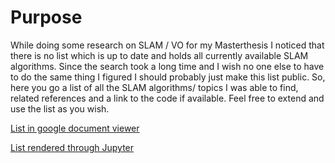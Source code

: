 # Purpose
While doing some research on SLAM / VO for my Masterthesis I noticed that there is no list which is up to date and holds
all currently available SLAM algorithms. Since the search took a long time and I wish no one else to have to do the
same thing I figured I should probably just make this list public. So, here you go a list of all the SLAM algorithms/
topics I was able to find, related references and a link to the code if available. Feel free to extend and use the list
as you wish.


[List in google document viewer](https://docs.google.com/viewer?url=https://raw.githubusercontent.com/kafendt/List-of-SLAM-VO-algorithms/master/SLAM_table.pdf)

[List rendered through Jupyter](http://nbviewer.jupyter.org/github/kafendt/List-of-SLAM-VO-algorithms/blob/master/SLAM_table.pdf)
